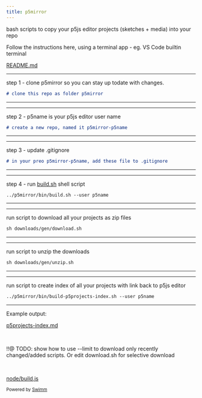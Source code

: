 ```yaml
---
title: p5mirror
---
```


bash scripts to copy your p5js editor projects (sketches + media) into your repo

Follow the instructions here, using a terminal app - eg. VS Code builtin terminal&nbsp;

<SwmPath>[README.md](/README.md)</SwmPath>

<SwmSnippet path="/README.md" line="33">

---

step 1 - clone p5mirror so you can stay up todate with changes.

```markdown
# clone this repo as folder p5mirror
```

---

</SwmSnippet>

<SwmSnippet path="/README.md" line="35">

---

step 2 - p5name is your p5js editor user name

```markdown
# create a new repo, named it p5mirror-p5name
```

---

</SwmSnippet>

<SwmSnippet path="/README.md" line="39">

---

step 3 - update .gitignore

```markdown
# in your preo p5mirror-p5name, add these file to .gitignore
```

---

</SwmSnippet>

<SwmSnippet path="README.md" line="51">

---

step 4 - run [build.sh](http://build.sh) shell script

```
../p5mirror/bin/build.sh --user p5name
```

---

</SwmSnippet>

<SwmSnippet path="/README.md" line="56">

---

run script to download all your projects as zip files

```markdown
sh downloads/gen/download.sh
```

---

</SwmSnippet>

<SwmSnippet path="/README.md" line="60">

---

run script to unzip the downloads

```markdown
sh downloads/gen/unzip.sh
```

---

</SwmSnippet>

<SwmSnippet path="/README.md" line="64">

---

run script to create index of all your projects with link back to p5js editor

```markdown
../p5mirror/bin/build-p5projects-index.sh --user p5name
```

---

</SwmSnippet>

Example output:

<SwmPath>[p5projects-index.md](/p5projects-index.md)</SwmPath>

&nbsp;

!!@ TODO: show how to use --limit to download only recently changed/added scripts. Or edit download.sh for selective download

&nbsp;

<SwmPath>[node/build.js](/node/build.js)</SwmPath>

<SwmMeta version="3.0.0" repo-id="Z2l0aHViJTNBJTNBcDVtaXJyb3IlM0ElM0Ftb2xhYi1pdHA=" repo-name="p5mirror"><sup>Powered by [Swimm](https://app.swimm.io/)</sup></SwmMeta>
